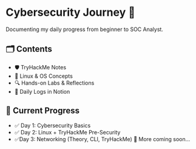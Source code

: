 # Cybersecurity Journey 🚀

Documenting my daily progress from beginner to SOC Analyst.

## 🗂️ Contents
- 🛡️ TryHackMe Notes
- 🐧 Linux & OS Concepts
- 🔍 Hands-on Labs & Reflections
- 🧠 Daily Logs in Notion

## 📆 Current Progress
- ✅ Day 1: Cybersecurity Basics
- ✅ Day 2: Linux + TryHackMe Pre-Security
- ✅Day 3: Networking (Theory, CLI, TryHackMe)
🔵 More coming soon...
